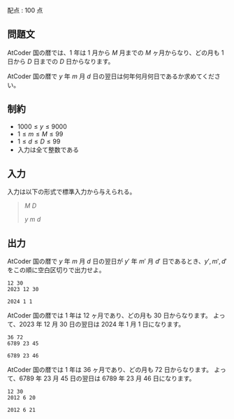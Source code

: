 配点 : $100$ 点

## 問題文

AtCoder 国の暦では、$1$ 年は $1$ 月から $M$ 月までの $M$ ヶ月からなり、どの月も $1$ 日から $D$ 日までの $D$ 日からなります。

AtCoder 国の暦で $y$ 年 $m$ 月 $d$ 日の翌日は何年何月何日であるか求めてください。

## 制約

- $1000 \leq y \leq 9000$
- $1 \leq m \leq M \leq 99$
- $1 \leq d \leq D \leq 99$
- 入力は全て整数である

## 入力

入力は以下の形式で標準入力から与えられる。

> $M$ $D$
> 
> $y$ $m$ $d$

## 出力

AtCoder 国の暦で $y$ 年 $m$ 月 $d$ 日の翌日が $y'$ 年 $m'$ 月 $d'$ 日であるとき、$y',m',d'$ をこの順に空白区切りで出力せよ。

```input1
12 30
2023 12 30
```

```output1
2024 1 1
```

AtCoder 国の暦では $1$ 年は $12$ ヶ月であり、どの月も $30$ 日からなります。
よって、$2023$ 年 $12$ 月 $30$ 日の翌日は $2024$ 年 $1$ 月 $1$ 日になります。

```input2
36 72
6789 23 45
```

```output2
6789 23 46
```

AtCoder 国の暦では $1$ 年は $36$ ヶ月であり、どの月も $72$ 日からなります。
よって、$6789$ 年 $23$ 月 $45$ 日の翌日は $6789$ 年 $23$ 月 $46$ 日になります。

```input3
12 30
2012 6 20
```

```output3
2012 6 21
```